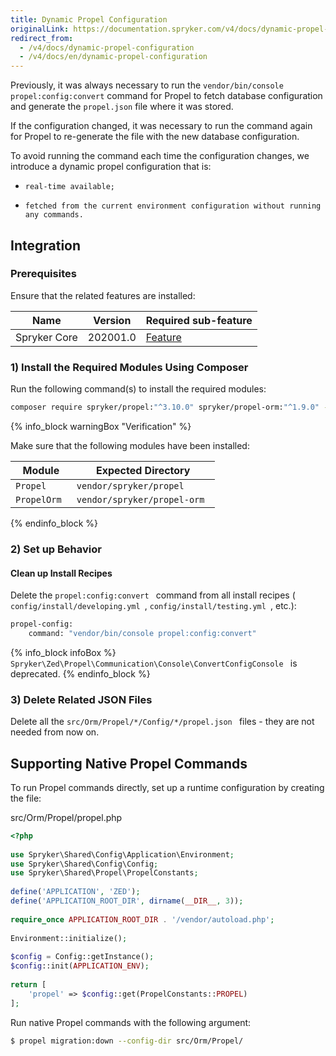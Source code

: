 ```yaml
---
title: Dynamic Propel Configuration
originalLink: https://documentation.spryker.com/v4/docs/dynamic-propel-configuration
redirect_from:
  - /v4/docs/dynamic-propel-configuration
  - /v4/docs/en/dynamic-propel-configuration
---
```


Previously, it was always necessary to run the `vendor/bin/console propel:config:convert` command for Propel to fetch database configuration and generate the `propel.json` file where it was stored.

If the configuration changed, it was necessary to run the command again for Propel to re-generate the file with the new database configuration.

To avoid running the command each time the configuration changes, we introduce a dynamic propel configuration that is:

*     real-time available;
*     fetched from the current environment configuration without running any commands.

## Integration

### Prerequisites

Ensure that the related features are installed:

| Name | Version | Required sub-feature |
| --- | --- | --- |
| Spryker Core | 202001.0 | [Feature](/docs/scos/dev/migration-and-integration/202001.0/feature-integration-guides/spryker-core-feature-integration.html) |

### 1) Install the Required Modules Using Composer

Run the following command(s) to install the required modules:

```bash
composer require spryker/propel:"^3.10.0" spryker/propel-orm:"^1.9.0" --update-with-dependencies
```

{% info_block warningBox "Verification" %}

    
Make sure that the following modules have been installed:

| Module | Expected Directory |
| --- | --- |
|  `Propel ` |  `vendor/spryker/propel ` |
|  `PropelOrm ` |  `vendor/spryker/propel-orm ` |

{% endinfo_block %}

### 2) Set up Behavior

#### Clean up Install Recipes

Delete the `propel:config:convert ` command from all install recipes ( `config/install/developing.yml `,  `config/install/testing.yml `, etc.):

```bash
propel-config:
    command: "vendor/bin/console propel:config:convert"
```

{% info_block infoBox %}
`Spryker\Zed\Propel\Communication\Console\ConvertConfigConsole ` is deprecated.
{% endinfo_block %}

### 3) Delete Related JSON Files

Delete all the `src/Orm/Propel/*/Config/*/propel.json ` files - they are not needed from now on.

## Supporting Native Propel Commands

To run Propel commands directly, set up a runtime configuration by creating the file:

src/Orm/Propel/propel.php
    
```PHP
<?php
 
use Spryker\Shared\Config\Application\Environment;
use Spryker\Shared\Config\Config;
use Spryker\Shared\Propel\PropelConstants;
 
define('APPLICATION', 'ZED');
define('APPLICATION_ROOT_DIR', dirname(__DIR__, 3));
 
require_once APPLICATION_ROOT_DIR . '/vendor/autoload.php';
 
Environment::initialize();
 
$config = Config::getInstance();
$config::init(APPLICATION_ENV);
 
return [
    'propel' => $config::get(PropelConstants::PROPEL)
];
```

Run native Propel commands with the following argument:

```bash
$ propel migration:down --config-dir src/Orm/Propel/
```
